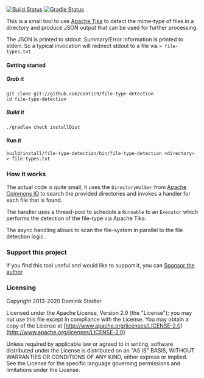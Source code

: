 [![Build Status](https://travis-ci.org/centic9/file-type-detection.svg)](https://travis-ci.org/centic9/file-type-detection) [![Gradle Status](https://gradleupdate.appspot.com/centic9/file-type-detection/status.svg?branch=master)](https://gradleupdate.appspot.com/centic9/file-type-detection/status)

This is a small tool to use [Apache Tika](http://tika.apache.org) to detect the mime-type of files in a
directory and produce JSON output that can be used for further processing.

The JSON is printed to stdout. Summary/Error information is printed to stderr.
So a typical invocation will redirect stdout to a file via `> file-types.txt`

#### Getting started

##### Grab it

    git clone git://github.com/centic9/file-type-detection
    cd file-type-detection

##### Build it

    ./gradlew check installDist

#### Run it

    build/install/file-type-detection/bin/file-type-detection <directory> > file-types.txt

### How it works

The actual code is quite small, it uses the `DirectoryWalker` from 
[Apache Commons IO](/https://commons.apache.org/proper/commons-io/) to
search the provided directories and invokes a handler for each file that is found.

The handler uses a thread-pool to schedule a `Runnable` to an `Executor` which performs the
detection of the file-type via Apache Tika. 

The async handling allows to scan the file-system in
parallel to the file detection logic.

### Support this project

If you find this tool useful and would like to support it, you can [Sponsor the author](https://github.com/sponsors/centic9)

### Licensing

   Copyright 2013-2020 Dominik Stadler

   Licensed under the Apache License, Version 2.0 (the "License");
   you may not use this file except in compliance with the License.
   You may obtain a copy of the License at [http://www.apache.org/licenses/LICENSE-2.0](http://www.apache.org/licenses/LICENSE-2.0)

   Unless required by applicable law or agreed to in writing, software
   distributed under the License is distributed on an "AS IS" BASIS,
   WITHOUT WARRANTIES OR CONDITIONS OF ANY KIND, either express or implied.
   See the License for the specific language governing permissions and
   limitations under the License.
